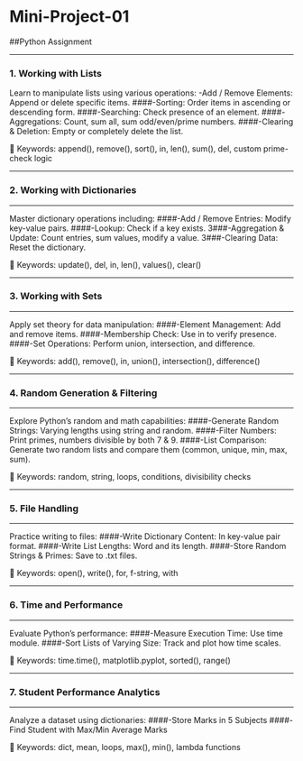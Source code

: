 # Mini-Project-01
##Python Assignment

---
### **1. Working with Lists**
Learn to manipulate lists using various operations:
-Add / Remove Elements: Append or delete specific items.
####-Sorting: Order items in ascending or descending form.
####-Searching: Check presence of an element.
####-Aggregations: Count, sum all, sum odd/even/prime numbers.
####-Clearing & Deletion: Empty or completely delete the list.

📘 Keywords: append(), remove(), sort(), in, len(), sum(), del, custom prime-check logic


---
### **2. Working with Dictionaries**
---

Master dictionary operations including:
####-Add / Remove Entries: Modify key-value pairs.
####-Lookup: Check if a key exists.
3###-Aggregation & Update: Count entries, sum values, modify a value.
3###-Clearing Data: Reset the dictionary.

📘 Keywords: update(), del, in, len(), values(), clear()

---
### **3. Working with Sets**
---
Apply set theory for data manipulation:
####-Element Management: Add and remove items.
####-Membership Check: Use in to verify presence.
####-Set Operations: Perform union, intersection, and difference.

📘 Keywords: add(), remove(), in, union(), intersection(), difference()

---
### **4. Random Generation & Filtering**
---
Explore Python’s random and math capabilities:
####-Generate Random Strings: Varying lengths using string and random.
####-Filter Numbers: Print primes, numbers divisible by both 7 & 9.
####-List Comparison: Generate two random lists and compare them (common, unique, min, max, sum).

📘 Keywords: random, string, loops, conditions, divisibility checks


---
### **5. File Handling**
---
Practice writing to files:
####-Write Dictionary Content: In key-value pair format.
####-Write List Lengths: Word and its length.
####-Store Random Strings & Primes: Save to .txt files.

📘 Keywords: open(), write(), for, f-string, with


---
### **6. Time and Performance**
---
Evaluate Python’s performance:
####-Measure Execution Time: Use time module.
####-Sort Lists of Varying Size: Track and plot how time scales.

📘 Keywords: time.time(), matplotlib.pyplot, sorted(), range()



---
### **7. Student Performance Analytics**
---

Analyze a dataset using dictionaries:
####-Store Marks in 5 Subjects
####-Find Student with Max/Min Average Marks

📘 Keywords: dict, mean, loops, max(), min(), lambda functions


